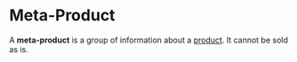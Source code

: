# Meta-Product

A **meta-product** is a group of information about a [product]. It cannot be sold as is.



[product]: ../product-information-management/product.md
